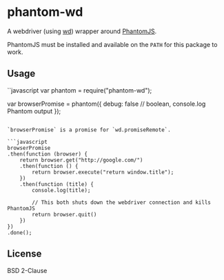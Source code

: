 # phantom-wd

A webdriver (using [wd](https://github.com/admc/wd)) wrapper around [PhantomJS]().

PhantomJS must be installed and available on the `PATH` for this package to work.

## Usage

``javascript
var phantom = require("phantom-wd");

var browserPromise = phantom({
    debug: false       // boolean, console.log Phantom output
});
```

`browserPromise` is a promise for `wd.promiseRemote`.

```javascript
browserPromise
.then(function (browser) {
    return browser.get("http://google.com/")
    .then(function () {
        return browser.execute("return window.title");
    })
    .then(function (title) {
        console.log(title);

        // This both shuts down the webdriver connection and kills PhantomJS
        return browser.quit()
    })
})
.done();
```

## License

BSD 2-Clause
